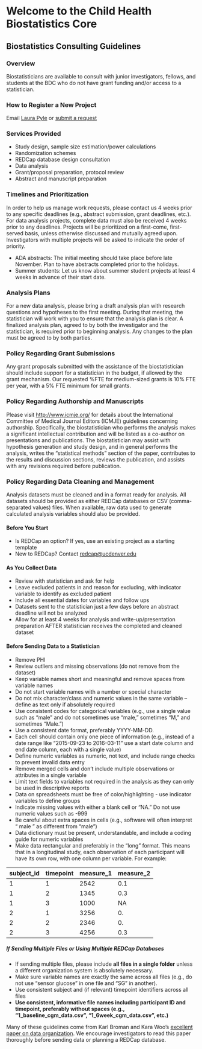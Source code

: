 # Welcome to the Child Health Biostatistics Core

## Biostatistics Consulting Guidelines

### Overview
Biostatisticians are available to consult with junior investigators, fellows, and students at the BDC who do not have grant funding and/or access to a statistician.

### How to Register a New Project
Email [Laura Pyle](laura.pyle@ucdenver.edu) or [submit a request](https://redcap.ucdenver.edu/surveys/?s=MP9WKRLK74)

### Services Provided
- Study design, sample size estimation/power calculations
- Randomization schemes
- REDCap database design consultation
- Data analysis
- Grant/proposal preparation, protocol review
- Abstract and manuscript preparation

### Timelines and Prioritization
In order to help us manage work requests, please contact us 4 weeks prior to any specific deadlines (e.g., abstract submission, grant deadlines, etc.). For data analysis projects, complete data must also be received 4 weeks prior to any deadlines. Projects will be prioritized on a first-come, first-served basis, unless otherwise discussed and mutually agreed upon. Investigators with multiple projects will be asked to indicate the order of priority.
- ADA abstracts: The initial meeting should take place before late November.  Plan to have abstracts completed prior to the holidays.
- Summer students: Let us know about summer student projects at least 4 weeks in advance of their start date.

### Analysis Plans
For a new data analysis, please bring a draft analysis plan with research questions and hypotheses to the first meeting.  During that meeting, the statistician will work with you to ensure that the analysis plan is clear.  A finalized analysis plan, agreed to by both the investigator and the statistician, is required prior to beginning analysis.  Any changes to the plan must be agreed to by both parties.
	
### Policy Regarding Grant Submissions
Any grant proposals submitted with the assistance of the biostatistician should include support for a statistician in the budget, if allowed by the grant mechanism.  Our requested %FTE for medium-sized grants is 10% FTE per year, with a 5% FTE minimum for small grants.

### Policy Regarding Authorship and Manuscripts
Please visit http://www.icmje.org/ for details about the International Committee of Medical Journal Editors (ICMJE) guidelines concerning authorship.  Specifically, the biostatistician who performs the analysis makes a significant intellectual contribution and will be listed as a co-author on presentations and publications. The biostatistician may assist with hypothesis generation and study design, and in general performs the analysis, writes the “statistical methods” section of the paper, contributes to the results and discussion sections, reviews the publication, and assists with any revisions required before publication. 

### Policy Regarding Data Cleaning and Management
 
Analysis datasets must be cleaned and in a format ready for analysis.  All datasets should be provided as either REDCap databases or CSV (comma-separated values) files. When available, raw data used to generate calculated analysis variables should also be provided.
 
#### Before You Start
- Is REDCap an option? If yes, use an existing project as a starting template
- New to REDCap? Contact redcap@ucdenver.edu 
 
#### As You Collect Data
- Review with statistician and ask for help
- Leave excluded patients in and reason for excluding, with indicator variable to identify as excluded patient
- Include all essential dates for variables and follow ups
- Datasets sent to the statistician just a few days before an abstract deadline will not be analyzed
- Allow for at least 4 weeks for analysis and write-up/presentation preparation AFTER statistician receives the completed and cleaned dataset
 
#### Before Sending Data to a Statistician
- Remove PHI
- Review outliers and missing observations (do not remove from the dataset)
- Keep variable names short and meaningful and remove spaces from variable names
- Do not start variable names with a number or special character
- Do not mix character/class and numeric values in the same variable – define as text only if absolutely required
- Use consistent codes for categorical variables (e.g., use a single value such as “male” and do not sometimes use “male,” sometimes “M,” and sometimes “Male.”)
- Use a consistent date format, preferably YYYY-MM-DD.
- Each cell should contain only one piece of information (e.g., instead of a date range like “2015-09-23 to 2016-03-11” use a start date column and end date column, each with a single value)
- Define numeric variables as numeric, not text, and include range checks to prevent invalid data entry
- Remove merged cells and don’t include multiple observations or attributes in a single variable
- Limit text fields to variables not required in the analysis as they can only be used in descriptive reports
- Data on spreadsheets must be free of color/highlighting -   use indicator variables to define groups
- Indicate missing values with either a blank cell or “NA.” Do not use numeric values such as -999
- Be careful about extra spaces in cells (e.g., software will often interpret “ male ”  as different from “male”)
- Data dictionary must be present, understandable, and include a coding guide for numeric variables
- Make data rectangular and preferably in the “long” format. This means that in a longitudinal study, each observation of each participant will have its own row, with one column per variable. For example:

|subject_id|timepoint|measure_1|measure_2|
|----------|---------|---------|---------|
|1|1|2542|0.1|
|1|2|1345|0.3|
|1|3|1000|NA|
|2|1|3256|0.|2|
|2|2|2346|0.|5|
|2|3|4256|0.3|

##### If Sending Multiple Files or Using Multiple REDCap Databases
- If sending multiple files, please include **all files in a single folder** unless a different organization system is absolutely necessary.
- Make sure variable names are exactly the same across all files (e.g., do not use “sensor glucose” in one file and “SG” in another).
- Use consistent subject and (if relevant) timepoint identifiers across all files
- **Use consistent, informative file names including participant ID and timepoint, preferably without spaces (e.g., “1_baseline_cgm_data.csv”, “1_6week_cgm_data.csv”, etc.)**

Many of these guidelines come from Karl Broman and Kara Woo’s [excellent paper on data organization](https://doi.org/10.1080/00031305.2017.1375989). We encourage investigators to read this paper thoroughly before sending data or planning a REDCap database.
